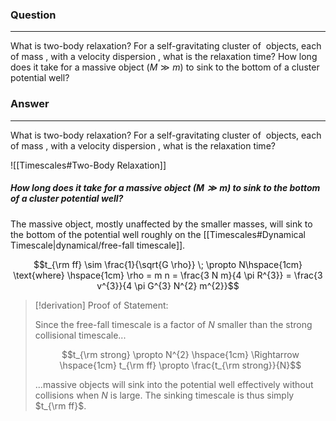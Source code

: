 ### Question
---
What is two-body relaxation? For a self-gravitating cluster of  objects, each of mass , with a velocity dispersion , what is the relaxation time? How long does it take for a massive object ($M \gg m$) to sink to the bottom of a cluster potential well?

### Answer
---
What is two-body relaxation? For a self-gravitating cluster of  objects, each of mass , with a velocity dispersion , what is the relaxation time?

![[Timescales#Two-Body Relaxation]]

##### How long does it take for a massive object ($M \gg m$) to sink to the bottom of a cluster potential well?

The massive object, mostly unaffected by the smaller masses, will sink to the bottom of the potential well roughly on the [[Timescales#Dynamical Timescale|dynamical/free-fall timescale]].

$$t_{\rm ff} \sim \frac{1}{\sqrt{G \rho}} \; \propto N\hspace{1cm} \text{where} \hspace{1cm} \rho = m n = \frac{3 N m}{4 \pi R^{3}} = \frac{3 v^{3}}{4 \pi G^{3} N^{2} m^{2}}$$

> [!derivation] Proof of Statement:
> 
> Since the free-fall timescale is a factor of $N$ smaller than the strong collisional timescale...
> 
> $$t_{\rm strong} \propto N^{2} \hspace{1cm} \Rightarrow \hspace{1cm} t_{\rm ff} \propto \frac{t_{\rm strong}}{N}$$
> 
> ...massive objects will sink into the potential well effectively without collisions when $N$ is large. The sinking timescale is thus simply $t_{\rm ff}$.
